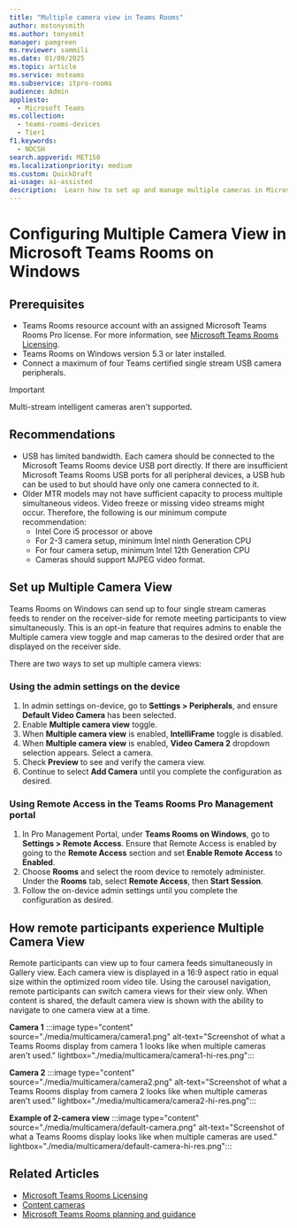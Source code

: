 ```yaml
---  
title: "Multiple camera view in Teams Rooms"  
author: mstonysmith
ms.author: tonysmit  
manager: pamgreen
ms.reviewer: sammili 
ms.date: 01/09/2025  
ms.topic: article
ms.service: msteams
ms.subservice: itpro-rooms
audience: Admin
appliesto: 
  - Microsoft Teams
ms.collection: 
  - teams-rooms-devices
  - Tier1
f1.keywords: 
  - NOCSH
search.appverid: MET150
ms.localizationpriority: medium
ms.custom: QuickDraft  
ai-usage: ai-assisted  
description:  Learn how to set up and manage multiple cameras in Microsoft Teams Rooms on Windows to provide various angles and perspectives during meetings.
---  
```


# Configuring Multiple Camera View in Microsoft Teams Rooms on Windows

## Prerequisites

- Teams Rooms resource account with an assigned Microsoft Teams Rooms Pro license. For more information, see [Microsoft Teams Rooms Licensing](/microsoftteams/rooms/rooms-licensing).
- Teams Rooms on Windows version 5.3 or later installed.
- Connect a maximum of four Teams certified single stream USB camera peripherals.

> [!IMPORTANT]
> Multi-stream intelligent cameras aren't supported.

## Recommendations

- USB has limited bandwidth. Each camera should be connected to the Microsoft Teams Rooms device USB port directly. If there are insufficient Microsoft Teams Rooms USB ports for all peripheral devices, a USB hub can be used to but should have only one camera connected to it.
- Older MTR models may not have sufficient capacity to process multiple simultaneous videos. Video freeze or missing video streams might occur. Therefore, the following is our minimum compute recommendation:
  - Intel Core i5 processor or above
  - For 2-3 camera setup, minimum Intel ninth Generation CPU
  - For four camera setup, minimum Intel 12th Generation CPU
  - Cameras should support MJPEG video format.

## Set up Multiple Camera View

Teams Rooms on Windows can send up to four single stream cameras feeds to render on the receiver-side for remote meeting participants to view simultaneously. This is an opt-in feature that requires admins to enable the Multiple camera view toggle and map cameras to the desired order that are displayed on the receiver side.

There are two ways to set up multiple camera views:

### Using the admin settings on the device

1. In admin settings on-device, go to **Settings \> Peripherals**, and ensure **Default Video Camera** has been selected.
2. Enable **Multiple camera view** toggle.
3. When **Multiple camera view** is enabled, **IntelliFrame** toggle is disabled.
4. When **Multiple camera view** is enabled, **Video Camera 2** dropdown selection appears. Select a camera.
5. Check **Preview** to see and verify the camera view.
6. Continue to select **Add Camera** until you complete the configuration as desired.

### Using Remote Access in the Teams Rooms Pro Management portal

1. In Pro Management Portal, under **Teams Rooms on Windows**, go to **Settings \> Remote Access**. Ensure that Remote Access is enabled by going to the **Remote Access** section and set **Enable Remote Access** to **Enabled**.
2. Choose **Rooms** and select the room device to remotely administer. Under the **Rooms** tab, select **Remote Access**, then **Start Session**.
3. Follow the on-device admin settings until you complete the configuration as desired.

## How remote participants experience Multiple Camera View

Remote participants can view up to four camera feeds simultaneously in Gallery view. Each camera view is displayed in a 16:9 aspect ratio in equal size within the optimized room video tile. Using the carousel navigation, remote participants can switch camera views for their view only. When content is shared, the default camera view is shown with the ability to navigate to one camera view at a time.

**Camera 1**
:::image type="content" source="./media/multicamera/camera1.png" alt-text="Screenshot of what a Teams Rooms display from camera 1 looks like when multiple cameras aren't used." lightbox="./media/multicamera/camera1-hi-res.png":::

**Camera 2**
:::image type="content" source="./media/multicamera/camera2.png" alt-text="Screenshot of what a Teams Rooms display from camera 2 looks like when multiple cameras aren't used." lightbox="./media/multicamera/camera2-hi-res.png":::

**Example of 2-camera view**
:::image type="content" source="./media/multicamera/default-camera.png" alt-text="Screenshot of what a Teams Rooms display looks like when multiple cameras are used." lightbox="./media/multicamera/default-camera-hi-res.png":::

## Related Articles

- [Microsoft Teams Rooms Licensing](rooms-licensing.md)
- [Content cameras](content-camera.md?tabs=Windows)
- [Microsoft Teams Rooms planning and guidance](/microsoftteams/rooms/room-planning-guidance)
